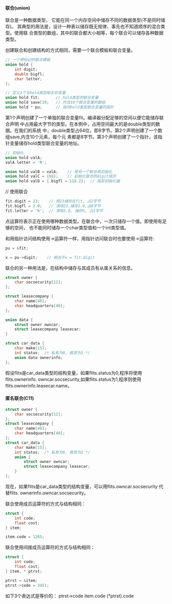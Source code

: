 #### 联合(union)
联合是一种数据类型， 它能在同一个内存空间中储存不同的数据类型(不是同时储存)。
其典型的用法是，设计一种表以储存既无规律、事先也不知道顺序的混合类型。使用联
合类型的数组，其中的联合都大小相等，每个联合可以储存各种数据类型。

创建联合和创建结构的方式相同，需要一个联合模板和联合变量。
```c
// 一个带标记的联合模板
union hold {
	int digit;
	double bigfl;
	char letter;
};

// 定义3个与hold类型相关的变量
union hold fit;		  // hold类型的联合变量
union hold save[10;   // 内含10个联合变量的数组 
union hold * pu;      // 指向hold类型联合变量的指针
```
第1个声明创建了一个单独的联合变量fit。编译器分配足够的空间以便它能储存联合声明
中占用最大字节的类型。在本例中，占用空间最大的是double类型的数据。在我们的系统
中，double类型占64位，即8字节。第2个声明创建了一个数组save,内含10个元素，每个元
素都是8字节。第3个声明创建了一个指针，该指针变量储存hold类型联合变量的地址。

```c
// 初始化
union hold valA;
valA.letter = 'R';

union hold valB = valA;    // 用另一个联合来初始化
union hold valC = {88};    // 初始化联合的digit成员
union hold valD = {.bigfl = 118.2};  // 指定初始化器
```

// 使用联合
```c
fit.digit = 23;    // 把23储存在fit, 占2字节
fit.bigfl = 2.0;   // 清除23,储存2.0,占8字节
fit.letter = 'h';  // 清除2.0, 储存h, 占1字节
```
点运算符表示正在使用哪种数据类型。在联合中，一次只储存一个值。即使用有足够的空间，
也不能同时储存一个char类型值和一个int类型值。

和用指针访问结构使用->运算符一样，用指针访问联合时也要使用->运算符:
```c
pu = &fit;

x = pu->digit;    // 相当于x = fit.digit
```

联合的另一种用法是，在结构中储存与其成员有从属关系的信息。
```c
struct owner {
	char socsecurity[12];
};

struct leasecompany {
	char name[40];
	char headquarters[40];
};

union data {
	struct owner owncar;
	struct leasecompany leasecar;
}

struct car_data {
	char make[15];
	int status;  /* 私有为0, 租赁为1 */
	union data ownerinfo;
};
```
假设flits是car_data类型的结构变量，如果flits.status为0,程序将使用flits.ownerinfo.
owncar.socsecurity,如果flits.status为1,程序则使用flits.ownerinfo.leasecar.name。

#### 匿名联合(C11)
```c
struct owner {
	char socsecurity[12];
};
struct leasecompany {
	char name[40];
	char headquarters[40];
};
struct car_data {
	char make[15];
	int status;  /* 私有为0, 租赁为1 */
	union {
		struct owner owncar;
		struct leasecompany leasecar;
	}
};
```
现在，如果flits是car_data类型的结构变量，可以用flits.owncar.socsecurity 代替flits.
ownerinfo.owncar.socsecurity。

联合使用成员运算符的方式与结构相同：
```c
struct {
	int code;
	float cost;
} item;

item.code = 1265;
```

联合使用间接成员运算符的方式与结构相同：
```c
struct {
	int code;
	float cost;
} item, * ptrst;

ptrst = &item;
ptrst->code = 3451;
```
如下3个表达式是等价的：
ptrst->code    item.code  (*ptrst).code

